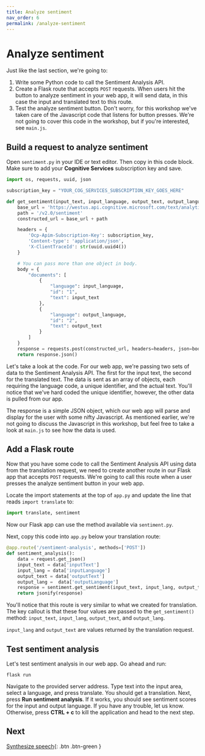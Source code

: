 ```yaml
---
title: Analyze sentiment
nav_order: 6
permalink: /analyze-sentiment
---
```


# Analyze sentiment

Just like the last section, we're going to:

1. Write some Python code to call the Sentiment Analysis API.
2. Create a Flask route that accepts `POST` requests. When users hit the button to analyze sentiment in your web app, it will send data, in this case the input and translated text to this route.
3. Test the analyze sentiment button. Don't worry, for this workshop we've taken care of the Javascript code that listens for button presses. We're not going to cover this code in the workshop, but if you're interested, see `main.js`.

## Build a request to analyze sentiment

Open `sentiment.py` in your IDE or text editor. Then copy in this code block. Make sure to add your **Cognitive Services** subscription key and save.

```python
import os, requests, uuid, json

subscription_key = "YOUR_COG_SERVICES_SUBSCRIPTION_KEY_GOES_HERE"

def get_sentiment(input_text, input_language, output_text, output_language):
    base_url = 'https://westus.api.cognitive.microsoft.com/text/analytics'
    path = '/v2.0/sentiment'
    constructed_url = base_url + path

    headers = {
        'Ocp-Apim-Subscription-Key': subscription_key,
        'Content-type': 'application/json',
        'X-ClientTraceId': str(uuid.uuid4())
    }

    # You can pass more than one object in body.
    body = {
        "documents": [
            {
                "language": input_language,
                "id": "1",
                "text": input_text
            },
            {
                "language": output_language,
                "id": "2",
                "text": output_text
            }
        ]
    }
    response = requests.post(constructed_url, headers=headers, json=body)
    return response.json()
```

Let's take a look at the code. For our web app, we're passing two sets of data to the Sentiment Analysis API. The first for the input text, the second for the translated text. The data is sent as an array of objects, each requiring the language code, a unique identifier, and the actual text. You'll notice that we've hard coded the unique identifier, however, the other data is pulled from our app.

The response is a simple JSON object, which our web app will parse and display for the user with some nifty Javascript. As mentioned earlier, we're not going to discuss the Javascript in this workshop, but feel free to take a look at `main.js` to see how the data is used.

## Add a Flask route

Now that you have some code to call the Sentiment Analysis API using data from the translation request, we need to create another route in our Flask app that accepts `POST` requests. We're going to call this route when a user presses the analyze sentiment button in your web app.

Locate the import statements at the top of `app.py` and update the line that reads `import translate` to:

```python
import translate, sentiment
```

Now our Flask app can use the method available via `sentiment.py`.

Next, copy this code into `app.py` below your translation route:

```python
@app.route('/sentiment-analysis', methods=['POST'])
def sentiment_analysis():
    data = request.get_json()
    input_text = data['inputText']
    input_lang = data['inputLanguage']
    output_text = data['outputText']
    output_lang =  data['outputLanguage']
    response = sentiment.get_sentiment(input_text, input_lang, output_text, output_lang)
    return jsonify(response)
```

You'll notice that this route is very similar to what we created for translation. The key callout is that these four values are passed to the `get_sentiment()` method: `input_text`, `input_lang`, `output_text`, and `output_lang`.

`input_lang` and `output_text` are values returned by the translation request.

## Test sentiment analysis

Let's test sentiment analysis in our web app. Go ahead and run:

```
flask run
```

Navigate to the provided server address. Type text into the input area, select a language, and press translate. You should get a translation. Next, press **Run sentiment analysis**. If it works, you should see sentiment scores for the input and output language. If you have any trouble, let us know. Otherwise, press **CTRL + c** to kill the application and head to the next step.

## Next

[Synthesize speech](text-to-speech){: .btn .btn-green }
